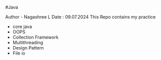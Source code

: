 #Java

Author - Nagashree L
Date : 09.07.2024
This Repo contains my practice

- core java
- OOPS
- Collection Framework
- Multithreading
- Design Pattern
- File io